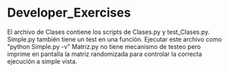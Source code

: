 # Developer_Exercises

El archivo de Clases contiene los scripts de Clases.py y test_Clases.py.
Simple.py también tiene un test en una función. Ejecutar este archivo como "python Simple.py -v" 
Matriz.py no tiene mecanismo de testeo pero imprime en pantalla la matriz randomizada para controlar la correcta ejecución a simple vista.
